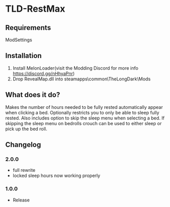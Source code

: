 # TLD-RestMax

## Requirements
ModSettings

## Installation
1. Install MelonLoader(visit the Modding Discord for more info https://discord.gg/nHhyaPnr)
2. Drop RevealMap.dll into steamapps\common\TheLongDark\Mods

## What does it do?
Makes the number of hours needed to be fully rested automatically appear when clicking a bed.
Optionally restricts you to only be able to sleep fully rested.
Also includes option to skip the sleep menu when selecting a bed.
If skipping the sleep menu on bedrolls crouch can be used to either sleep or pick up the bed roll.

## Changelog
### 2.0.0
- full rewrite
- locked sleep hours now working properly

### 1.0.0
- Release
